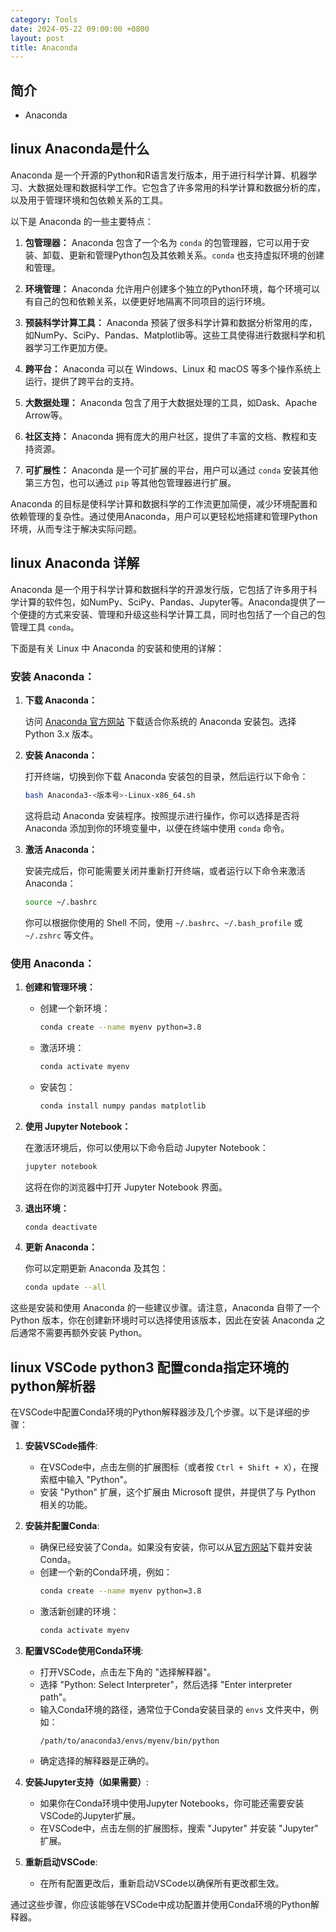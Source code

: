 ```yaml
---
category: Tools
date: 2024-05-22 09:00:00 +0800
layout: post
title: Anaconda
---
```

## 简介

+ Anaconda

## linux Anaconda是什么

Anaconda 是一个开源的Python和R语言发行版本，用于进行科学计算、机器学习、大数据处理和数据科学工作。它包含了许多常用的科学计算和数据分析的库，以及用于管理环境和包依赖关系的工具。

以下是 Anaconda 的一些主要特点：

1. **包管理器：** Anaconda 包含了一个名为 `conda` 的包管理器，它可以用于安装、卸载、更新和管理Python包及其依赖关系。`conda` 也支持虚拟环境的创建和管理。

2. **环境管理：** Anaconda 允许用户创建多个独立的Python环境，每个环境可以有自己的包和依赖关系，以便更好地隔离不同项目的运行环境。

3. **预装科学计算工具：** Anaconda 预装了很多科学计算和数据分析常用的库，如NumPy、SciPy、Pandas、Matplotlib等。这些工具使得进行数据科学和机器学习工作更加方便。

4. **跨平台：** Anaconda 可以在 Windows、Linux 和 macOS 等多个操作系统上运行，提供了跨平台的支持。

5. **大数据处理：** Anaconda 包含了用于大数据处理的工具，如Dask、Apache Arrow等。

6. **社区支持：** Anaconda 拥有庞大的用户社区，提供了丰富的文档、教程和支持资源。

7. **可扩展性：** Anaconda 是一个可扩展的平台，用户可以通过 `conda` 安装其他第三方包，也可以通过 `pip` 等其他包管理器进行扩展。

Anaconda 的目标是使科学计算和数据科学的工作流更加简便，减少环境配置和依赖管理的复杂性。通过使用Anaconda，用户可以更轻松地搭建和管理Python环境，从而专注于解决实际问题。

## linux Anaconda 详解

Anaconda 是一个用于科学计算和数据科学的开源发行版，它包括了许多用于科学计算的软件包，如NumPy、SciPy、Pandas、Jupyter等。Anaconda提供了一个便捷的方式来安装、管理和升级这些科学计算工具，同时也包括了一个自己的包管理工具 `conda`。

下面是有关 Linux 中 Anaconda 的安装和使用的详解：

### 安装 Anaconda：

1. **下载 Anaconda：**

   访问 [Anaconda 官方网站](https://www.anaconda.com/products/distribution) 下载适合你系统的 Anaconda 安装包。选择 Python 3.x 版本。

2. **安装 Anaconda：**

   打开终端，切换到你下载 Anaconda 安装包的目录，然后运行以下命令：

   ```bash
   bash Anaconda3-<版本号>-Linux-x86_64.sh
   ```

   这将启动 Anaconda 安装程序。按照提示进行操作，你可以选择是否将 Anaconda 添加到你的环境变量中，以便在终端中使用 `conda` 命令。

3. **激活 Anaconda：**

   安装完成后，你可能需要关闭并重新打开终端，或者运行以下命令来激活 Anaconda：

   ```bash
   source ~/.bashrc
   ```

   你可以根据你使用的 Shell 不同，使用 `~/.bashrc`、`~/.bash_profile` 或 `~/.zshrc` 等文件。

### 使用 Anaconda：

1. **创建和管理环境：**

   - 创建一个新环境：

     ```bash
     conda create --name myenv python=3.8
     ```

   - 激活环境：

     ```bash
     conda activate myenv
     ```

   - 安装包：

     ```bash
     conda install numpy pandas matplotlib
     ```

2. **使用 Jupyter Notebook：**

   在激活环境后，你可以使用以下命令启动 Jupyter Notebook：

   ```bash
   jupyter notebook
   ```

   这将在你的浏览器中打开 Jupyter Notebook 界面。

3. **退出环境：**

   ```bash
   conda deactivate
   ```

4. **更新 Anaconda：**

   你可以定期更新 Anaconda 及其包：

   ```bash
   conda update --all
   ```

这些是安装和使用 Anaconda 的一些建议步骤。请注意，Anaconda 自带了一个 Python 版本，你在创建新环境时可以选择使用该版本，因此在安装 Anaconda 之后通常不需要再额外安装 Python。

## linux VSCode python3 配置conda指定环境的python解析器

在VSCode中配置Conda环境的Python解释器涉及几个步骤。以下是详细的步骤：

1. **安装VSCode插件**:
   - 在VSCode中，点击左侧的扩展图标（或者按 `Ctrl + Shift + X`），在搜索框中输入 "Python"。
   - 安装 "Python" 扩展，这个扩展由 Microsoft 提供，并提供了与 Python 相关的功能。

2. **安装并配置Conda**:
   - 确保已经安装了Conda。如果没有安装，你可以从[官方网站](https://docs.conda.io/projects/conda/en/latest/user-guide/install/index.html)下载并安装Conda。
   - 创建一个新的Conda环境，例如：
     ```bash
     conda create --name myenv python=3.8
     ```
   - 激活新创建的环境：
     ```bash
     conda activate myenv
     ```

3. **配置VSCode使用Conda环境**:
   - 打开VSCode，点击左下角的 "选择解释器"。
   - 选择 "Python: Select Interpreter"，然后选择 "Enter interpreter path"。
   - 输入Conda环境的路径，通常位于Conda安装目录的 `envs` 文件夹中，例如：
     ```
     /path/to/anaconda3/envs/myenv/bin/python
     ```
   - 确定选择的解释器是正确的。

4. **安装Jupyter支持（如果需要）**:
   - 如果你在Conda环境中使用Jupyter Notebooks，你可能还需要安装VSCode的Jupyter扩展。
   - 在VSCode中，点击左侧的扩展图标，搜索 "Jupyter" 并安装 "Jupyter" 扩展。

5. **重新启动VSCode**:
   - 在所有配置更改后，重新启动VSCode以确保所有更改都生效。

通过这些步骤，你应该能够在VSCode中成功配置并使用Conda环境的Python解释器。